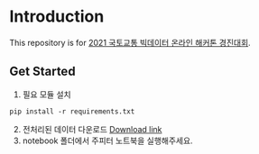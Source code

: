 # Introduction
This repository is for [2021 국토교통 빅데이터 온라인 해커톤 경진대회](https://dacon.io/competitions/official/235758/overview/description).

## Get Started
1. 필요 모듈 설치
```
pip install -r requirements.txt
```
2. 전처리된 데이터 다운로드 [Download link](https://hkustconnect-my.sharepoint.com/:f:/g/personal/jhyunaa_connect_ust_hk/EotPeY_ssJZLsWNpja9I-ZsBY0Iyoxsad8uVNQ5VxvFY7A?e=JKxJKQ)
3. notebook 폴더에서 주피터 노트북을 실행해주세요.